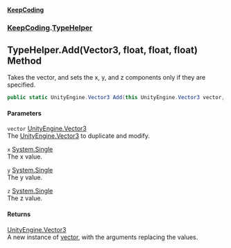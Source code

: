#### [KeepCoding](index.md 'index')
### [KeepCoding](KeepCoding.md 'KeepCoding').[TypeHelper](KeepCoding_TypeHelper.md 'KeepCoding.TypeHelper')
## TypeHelper.Add(Vector3, float, float, float) Method
Takes the vector, and sets the x, y, and z components only if they are specified.  
```csharp
public static UnityEngine.Vector3 Add(this UnityEngine.Vector3 vector, float x=0f, float y=0f, float z=0f);
```
#### Parameters
<a name='KeepCoding_TypeHelper_Add(UnityEngine_Vector3_float_float_float)_vector'></a>
`vector` [UnityEngine.Vector3](https://docs.microsoft.com/en-us/dotnet/api/UnityEngine.Vector3 'UnityEngine.Vector3')  
The [UnityEngine.Vector3](https://docs.microsoft.com/en-us/dotnet/api/UnityEngine.Vector3 'UnityEngine.Vector3') to duplicate and modify.
  
<a name='KeepCoding_TypeHelper_Add(UnityEngine_Vector3_float_float_float)_x'></a>
`x` [System.Single](https://docs.microsoft.com/en-us/dotnet/api/System.Single 'System.Single')  
The x value.
  
<a name='KeepCoding_TypeHelper_Add(UnityEngine_Vector3_float_float_float)_y'></a>
`y` [System.Single](https://docs.microsoft.com/en-us/dotnet/api/System.Single 'System.Single')  
The y value.
  
<a name='KeepCoding_TypeHelper_Add(UnityEngine_Vector3_float_float_float)_z'></a>
`z` [System.Single](https://docs.microsoft.com/en-us/dotnet/api/System.Single 'System.Single')  
The z value.
  
#### Returns
[UnityEngine.Vector3](https://docs.microsoft.com/en-us/dotnet/api/UnityEngine.Vector3 'UnityEngine.Vector3')  
A new instance of [vector](KeepCoding_TypeHelper_Add(UnityEngine_Vector3_float_float_float).md#KeepCoding_TypeHelper_Add(UnityEngine_Vector3_float_float_float)_vector 'KeepCoding.TypeHelper.Add(UnityEngine.Vector3, float, float, float).vector'), with the arguments replacing the values.
